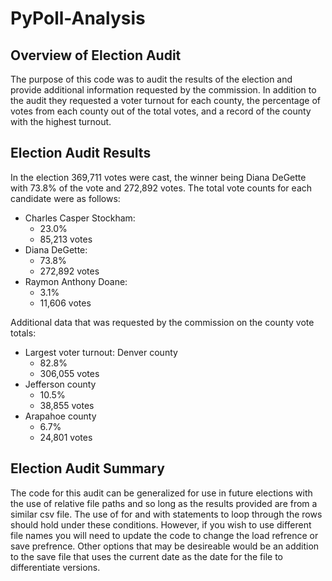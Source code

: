 # PyPoll-Analysis

## Overview of Election Audit
The purpose of this code was to audit the results of the election and provide additional information requested by the commission. In addition to the audit they requested a voter turnout for each county, the percentage of votes from each county out of the total votes, and a record of the county with the highest turnout.

## Election Audit Results
In the election 369,711 votes were cast, the winner being Diana DeGette with 73.8% of the vote and 272,892 votes. The total vote counts for each candidate were as follows:

- Charles Casper Stockham:
    - 23.0%
    - 85,213 votes
- Diana DeGette:
    - 73.8%
    - 272,892 votes
- Raymon Anthony Doane:
    - 3.1%
    - 11,606 votes

Additional data that was requested by the commission on the county vote totals:

- Largest voter turnout: Denver county
    - 82.8%
    - 306,055 votes
- Jefferson county
    - 10.5%
    - 38,855 votes
- Arapahoe county
    - 6.7%
    - 24,801 votes

## Election Audit Summary
The code for this audit can be generalized for use in future elections with the use of relative file paths and so long as the results provided are from a similar csv file. The use of for and with statements to loop through the rows should hold under these conditions. However, if you wish to use different file names you will need to update the code to change the load refrence or save prefrence. Other options that may be desireable would be an addition to the save file that uses the current date as the date for the file to differentiate versions.
